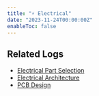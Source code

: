 ```yaml
---
title: "⚡ Electrical"
date: "2023-11-24T00:00:00Z"
enableToc: false
---
```


## Related Logs

- [Electrical Part Selection](logs/02-11-2023.md)
- [Electrical Architecture](logs/12-11-2023.md)
- [PCB Design](logs/24-11-2023.md)
